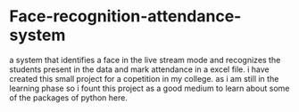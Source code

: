 # Face-recognition-attendance-system
a system that identifies a face in the live stream mode and recognizes the students present in the data and mark attendance in a  excel file.
i have created this small project for a copetition in my college.
as i am still in the learning phase so i fount this project as a good medium to learn about some of the packages of python here.
